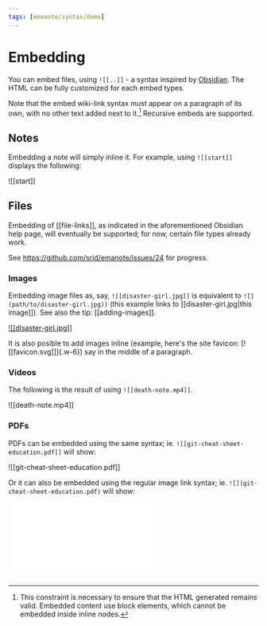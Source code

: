 ```yaml
---
tags: [emanote/syntax/demo]
---
```


# Embedding

You can embed files, using `![[..]]` - a syntax inspired by [Obsidian](https://help.obsidian.md/How+to/Embed+files). The HTML can be fully customized for each embed types.

Note that the embed wiki-link syntax must appear on a paragraph of its own, with no other text added next to it.[^blk] Recursive embeds are supported.

[^blk]: This constraint is necessary to ensure that the HTML generated remains valid. Embedded content use block elements, which cannot be embedded inside inline nodes.

## Notes

Embedding a note will simply inline it. For example, using `![[start]]` displays the following:

![[start]]


## Files

Embedding of [[file-links]], as indicated in the aforementioned Obsidian help page, will eventually be supported; for now, certain file types already work.

See https://github.com/srid/emanote/issues/24 for progress.
### Images 

Embedding image files as, say, `![[disaster-girl.jpg]]` is equivalent to `![](path/to/disaster-girl.jpg))` (this example links to [[disaster-girl.jpg|this image]]).  See also the tip: [[adding-images]].

[![[disaster-girl.jpg]]](https://knowyourmeme.com/memes/disaster-girl)

It is also posible to add images inline (example, here's the site favicon: [![[favicon.svg]]]{.w-6}) say in the middle of a paragraph.

### Videos

The following is the result of using `![[death-note.mp4]]`.

![[death-note.mp4]]


### PDFs

PDFs can be embedded using the same syntax; ie. `![[git-cheat-sheet-education.pdf]]` will show:

![[git-cheat-sheet-education.pdf]]

Or it can also be embedded using the regular image link syntax; ie. `![](git-cheat-sheet-education.pdf)` will show:

![Embedded PDF](git-cheat-sheet-education.pdf)